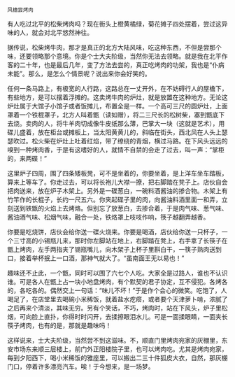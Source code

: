     风檐尝烤肉 

   有人吃过北平的松柴烤肉吗？现在街头上橙黄橘绿，菊花摊子四处摆着，尝过这异味的人，就会对北平悠然神往。

   据传说，松柴烤牛肉，那才是真正的北方大陆风味，吃这种东西，不但是尝那个味，还要领略那个意境。你是个士大夫阶级，当然你无法去领略。就是我在北平作客的二十年，也是最后几年，变了方法去尝的，真正吃烤肉的功架，我也是“仆病未能”。那么，是怎么个情景呢？说出来你会好笑的。

   任何一条马路上，有极宽的人行路，这路总在一丈开外，在不妨碍行人的屋檐下，有些地方，是可以摆着浮摊的。这卖烤牛肉的炉灶，就是放置在这种地方。无论这炉灶属于大馆子小馆子或者饭摊儿，布置全是一样。一个高可三尺的圆炉灶，上面罩着一个铁棍罩子，北方人叫着甑（读如赠），将二三尺长的松树柴，塞到甑底下去烧。卖肉的人，将牛羊肉切成像牛皮纸那么薄，巴掌大一块（这就是艺术），用碟儿盛着，放在柜台或摊板上，当太阳黄黄儿的，斜临在街头，西北风在人头上瑟瑟吹过。松火柴在炉灶上吐着红焰，带了缭绕的青烟，横过马路。在下风头远远的嗅到一种烤肉香，于是有这嗜好的人，就情不自禁的会走了过去，叫一声：“掌柜的，来两碟！”

   这里炉子四周，围了四条矮板凳，可不是坐着的，你要坐着，是上洋车坐车踏板，算来上等车了。你走过去，可以将长袍儿大襟一撩，把右脚踏在凳子上。店伙自会把肉送来，放在炉子木架上。另外是一碟葱白，一碗料酒酱油的掺合物。木架上有竹竿作的长棍子，长约一尺五六。你夹起碟子里的肉，向酱油料酒里面一和弄，立刻送到铁甑的火焰上去烤烙。但别忘了放葱白，去掺合着，于是肉气味、葱气味、酱油酒气味、松烟气味，融合一处，铁烙罩上吱吱作响，筷子越翻弄越香。

   你要是吃烧饼，店伙会给你送一碟火烧来。你要是喝酒，店伙给你送一只杯子，一个三寸高的小锡瓶儿来，那时你左脚站在地上，右脚踏在凳上，右手拿了长筷子在甑上烤肉，左手两指夹了锡瓶嘴儿，向木架子上杯子里斟白干，一筷子熟肉送到口，接着举杯抿上一口酒，那神气就大了。“虽南面王无以易也！”

   趣味还不止此，一个甑，同时可以围了六七个人吃。大家全是过路人，谁也不认识谁。可是各人在甑上占一块小地盘烤肉，有个默契的君子协定，互不侵犯。各烤各的，各吃各的。偶然交上一句话：“味儿不坏！”于是作个会心的微笑。吃饱了，人喝足了，在店堂里去喝碗小米稀饭，就着盐水疙瘩，或者要个天津萝卜啃，浓腻了之后再来个清淡，其味无穷。另有个笑话，不巧，烤肉时，站在下风头，炉子里松烟，可向脸上直扑，你得时时闪开，去揉擦眼泪水儿。可是一面揉眼睛，一面夹长筷子烤肉，也有的是，那就是趣味吗！

   这样说来，士大夫阶级，当然尝不到这滋味。不，顺直门里烤肉宛家的灰棚里，东安市场东来顺三层楼上，前门外正阳楼院子里，也可以烤肉吃。尤其是烤肉宛家，每到夕阳西下，喝小米稀饭的雅座里，可以搬出二三十件狐皮大衣，自然，那灰棚门口，停着许多漂亮汽车。唉！于今想来，是一场梦。

